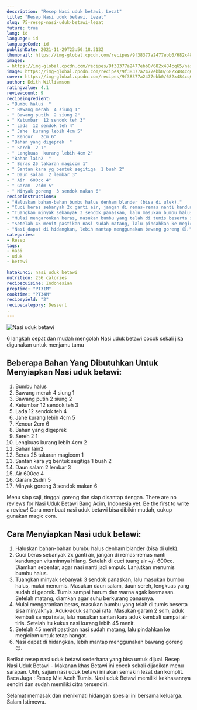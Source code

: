 ```yaml
---
description: "Resep Nasi uduk betawi, Lezat"
title: "Resep Nasi uduk betawi, Lezat"
slug: 75-resep-nasi-uduk-betawi-lezat
future: true
lang: id
language: id
languageCode: id
publishDate: 2021-11-29T23:50:18.313Z 
thumbnail: https://img-global.cpcdn.com/recipes/9f38377a2477ebb0/682x484cq65/nasi-uduk-betawi-foto-resep-utama.png
images:
- https://img-global.cpcdn.com/recipes/9f38377a2477ebb0/682x484cq65/nasi-uduk-betawi-foto-resep-utama.png
image: https://img-global.cpcdn.com/recipes/9f38377a2477ebb0/682x484cq65/nasi-uduk-betawi-foto-resep-utama.png
cover: https://img-global.cpcdn.com/recipes/9f38377a2477ebb0/682x484cq65/nasi-uduk-betawi-foto-resep-utama.png
author: Edith Williamson
ratingvalue: 4.1
reviewcount: 9
recipeingredient:
- "Bumbu halus  "
- " Bawang merah  4 siung 1"
- " Bawang putih  2 siung 2"
- " Ketumbar  12 sendok teh 3"
- " Lada  12 sendok teh 4"
- " Jahe  kurang lebih 4cm 5"
- " Kencur   2cm 6"
- "Bahan yang digeprek  "
- " Sereh  2 1"
- " Lengkuas  kurang lebih 4cm 2"
- "Bahan lain2  "
- " Beras 25 takaran magicom 1"
- " Santan kara yg bentuk segitiga  1 buah 2"
- " Daun salam  2 lembar 3"
- " Air  600cc 4"
- " Garam  2sdm 5"
- " Minyak goreng  3 sendok makan 6"
recipeinstructions:
- "Haluskan bahan-bahan bumbu halus denham blander (bisa di ulek)."
- "Cuci beras sebanyak 2x ganti air, jangan di remas-remas nanti kandungan vitaminnya hilang. Setelah di cuci tuang air +/- 600cc. Diamkan sebentar, agar nasi nanti jadi empuk. Lanjutkan menumis bumbu halus."
- "Tuangkan minyak sebanyak 3 sendok panaskan, lalu masukan bumbu halus, mulai menumis. Masukan daun salam, daun sereh, lengkuas yang sudah di geprek. Tumis sampai harum dan warna agak keemasan. Setelah matang, diamkan agar suhu berkurang panasnya."
- "Mulai mengaronkan beras, masukan bumbu yang telah di tumis beserta sisa minyaknya. Aduk-aduk sampai rata. Masukan garam 2 sdm, aduk kembali sampai rata, lalu masukan santan kara aduk kembali sampai air tiris. Setelah itu kukus nasi kurang lebih 45 menit."
- "Setelah 45 menit pastikan nasi sudah matang, lalu pindahkan ke megiciom untuk tetap hangat."
- "Nasi dapat di hidangkan, lebih mantap menggunakan bawang goreng 😊."
categories:
- Resep
tags:
- nasi
- uduk
- betawi

katakunci: nasi uduk betawi 
nutrition: 256 calories
recipecuisine: Indonesian
preptime: "PT31M"
cooktime: "PT34M"
recipeyield: "2"
recipecategory: Dessert
. 
---
```



![Nasi uduk betawi](https://img-global.cpcdn.com/recipes/9f38377a2477ebb0/682x484cq65/nasi-uduk-betawi-foto-resep-utama.png)

6 langkah cepat dan mudah mengolah  Nasi uduk betawi cocok sekali jika digunakan untuk menjamu tamu

<!--inarticleads1-->

## Beberapa Bahan Yang Dibutuhkan Untuk Menyiapkan Nasi uduk betawi:

1. Bumbu halus  
1.  Bawang merah  4 siung 1
1.  Bawang putih  2 siung 2
1.  Ketumbar  12 sendok teh 3
1.  Lada  12 sendok teh 4
1.  Jahe  kurang lebih 4cm 5
1.  Kencur   2cm 6
1. Bahan yang digeprek  
1.  Sereh  2 1
1.  Lengkuas  kurang lebih 4cm 2
1. Bahan lain2  
1.  Beras 25 takaran magicom 1
1.  Santan kara yg bentuk segitiga  1 buah 2
1.  Daun salam  2 lembar 3
1.  Air  600cc 4
1.  Garam  2sdm 5
1.  Minyak goreng  3 sendok makan 6

Menu siap saji, tinggal goreng dan siap disantap dengan. There are no reviews for Nasi Uduk Betawi Bang Acim, Indonesia yet. Be the first to write a review! Cara membuat nasi uduk betawi bisa dibikin mudah, cukup gunakan magic com. 

<!--inarticleads2-->

## Cara Menyiapkan Nasi uduk betawi:

1. Haluskan bahan-bahan bumbu halus denham blander (bisa di ulek).
1. Cuci beras sebanyak 2x ganti air, jangan di remas-remas nanti kandungan vitaminnya hilang. Setelah di cuci tuang air +/- 600cc. Diamkan sebentar, agar nasi nanti jadi empuk. Lanjutkan menumis bumbu halus.
1. Tuangkan minyak sebanyak 3 sendok panaskan, lalu masukan bumbu halus, mulai menumis. Masukan daun salam, daun sereh, lengkuas yang sudah di geprek. Tumis sampai harum dan warna agak keemasan. Setelah matang, diamkan agar suhu berkurang panasnya.
1. Mulai mengaronkan beras, masukan bumbu yang telah di tumis beserta sisa minyaknya. Aduk-aduk sampai rata. Masukan garam 2 sdm, aduk kembali sampai rata, lalu masukan santan kara aduk kembali sampai air tiris. Setelah itu kukus nasi kurang lebih 45 menit.
1. Setelah 45 menit pastikan nasi sudah matang, lalu pindahkan ke megiciom untuk tetap hangat.
1. Nasi dapat di hidangkan, lebih mantap menggunakan bawang goreng 😊.


Berikut resep nasi uduk betawi sederhana yang bisa untuk dijual. Resep Nasi Uduk Betawi - Makanan khas Betawi ini cocok sekali dijadikan menu sarapan. Uhh, sajian nasi uduk betawi ini akan semakin lezat dan komplit. Baca Juga : Resep Mie Aceh Tumis. Nasi uduk Betawi memiliki kekhasannya sendiri dan sudah memiliki citra tersendiri. 

Selamat memasak dan menikmati hidangan spesial ini bersama keluarga. Salam Istimewa.
